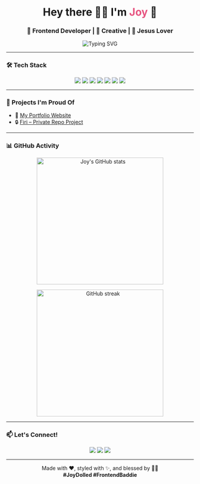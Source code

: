 <h1 align="center">
  Hey there 👋🏽 I'm <span style="color:#e75480">Joy</span> 💖
</h1>

<h3 align="center">
  🌟 Frontend Developer | 🎨 Creative | 💒 Jesus Lover
</h3>

<p align="center">
  <img src="https://readme-typing-svg.demolab.com?font=Fira+Code&weight=500&size=24&pause=1000&center=true&vCenter=true&width=435&lines=I+build+beautiful+UIs;I+love+clean+code+%26+creative+designs;Always+learning+and+evolving" alt="Typing SVG" />
</p>

---

### 🛠️ Tech Stack

<p align="center">
  <img src="https://img.shields.io/badge/HTML5-E34F26?style=for-the-badge&logo=html5&logoColor=white" />
  <img src="https://img.shields.io/badge/CSS3-1572B6?style=for-the-badge&logo=css3&logoColor=white" />
  <img src="https://img.shields.io/badge/JavaScript-F7DF1E?style=for-the-badge&logo=javascript&logoColor=black" />
  <img src="https://img.shields.io/badge/Tailwind-38B2AC?style=for-the-badge&logo=tailwind-css&logoColor=white" />
  <img src="https://img.shields.io/badge/Bootstrap-563D7C?style=for-the-badge&logo=bootstrap&logoColor=white" />
  <img src="https://img.shields.io/badge/React-20232A?style=for-the-badge&logo=react&logoColor=61DAFB" />
  <img src="https://img.shields.io/badge/Next.js-black?style=for-the-badge&logo=next.js&logoColor=white" />
</p>

---

### 🌟 Projects I'm Proud Of

- 🔗 [My Portfolio Website](https://github.com/joy-chukwu/portfolio)
- 🔒 [Firi – Private Repo Project](#)

---

### 📊 GitHub Activity

<p align="center">
  <img 
    src="https://github-readme-stats.vercel.app/api?username=joy-chukwu&show_icons=true&hide_title=true&hide_border=true&include_all_commits=true&count_private=true&theme=vue&icon_color=4b4b4b&text_color=4b4b4b&bg_color=00000000&hide=issues"
    width="340"
    alt="Joy's GitHub stats"
  />
</p>

<p align="center">
  <img 
    src="https://github-readme-streak-stats.herokuapp.com?user=joy-chukwu&hide_border=true&theme=vue&background=FFFFFF00&ring=4b4b4b&fire=4b4b4b&currStreakLabel=4b4b4b"
    width="340"
    alt="GitHub streak"
  />
</p>


---

### 📫 Let's Connect!

<p align="center">
  <a href="https://www.instagram.com/joyy.ck/"><img src="https://img.shields.io/badge/Instagram-E4405F?style=for-the-badge&logo=instagram&logoColor=white" /></a>
  <a href="https://linkedin.com/in/joy-chukwu-ng"><img src="https://img.shields.io/badge/LinkedIn-0077B5?style=for-the-badge&logo=linkedin&logoColor=white" /></a>
  <a href="mailto:joychukwu10@gmail.com"><img src="https://img.shields.io/badge/Gmail-D14836?style=for-the-badge&logo=gmail&logoColor=white" /></a>
</p>

---

<p align="center">
  Made with ❤️, styled with ✨, and blessed by 🙏🏽<br />
  <strong>#JoyDolled #FrontendBaddie</strong>
</p>

